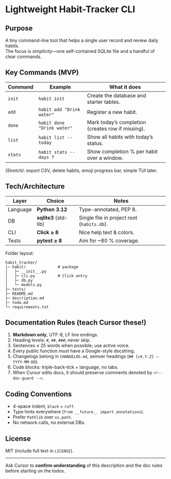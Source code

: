 # Lightweight Habit-Tracker CLI

## Purpose
A tiny command-line tool that helps a single user record and review daily habits.  
The focus is *simplicity*—one self-contained SQLite file and a handful of clear commands.

## Key Commands (MVP)

| Command | Example | What it does |
|---------|---------|--------------|
| `init`  | `habit init` | Create the database and starter tables. |
| `add`   | `habit add "Drink water"` | Register a new habit. |
| `done`  | `habit done "Drink water"` | Mark today’s completion (creates row if missing). |
| `list`  | `habit list --today` | Show all habits with today’s status. |
| `stats` | `habit stats --days 7` | Show completion % per habit over a window. |

*(Stretch)*: export CSV, delete habits, emoji progress bar, simple TUI later.

## Tech/Architecture
| Layer | Choice | Notes |
|-------|--------|-------|
| Language | **Python 3.12** | Type-annotated, PEP 8. |
| DB      | **sqlite3** (std-lib) | Single file in project root (`habits.db`). |
| CLI     | **Click ≥ 8** | Nice help text & colors. |
| Tests   | **pytest ≥ 8** | Aim for ~80 % coverage. |

Folder layout:
```
habit_tracker/
│─ habit/              # package
│   ├─ __init__.py
│   ├─ cli.py          # Click entry
│   ├─ db.py
│   └─ models.py
├─ tests/
├─ README.md
├─ description.md
├─ todo.md
└─ requirements.txt
```

## Documentation Rules (teach Cursor these!)

1. **Markdown only**, UTF-8, LF line endings.  
2. Heading levels: `#`, `##`, `###`; never skip.  
3. Sentences ≤ 25 words when possible; use active voice.  
4. Every public function *must* have a Google-style docstring.  
5. Changelogs belong in `CHANGELOG.md`, semver headings (`## [vX.Y.Z] – YYYY-MM-DD`).  
6. Code blocks: triple-back-tick + language, no tabs.  
7. When Cursor edits docs, it should preserve comments denoted by `<!-- doc-guard -->`.

## Coding Conventions

* 4-space indent, `black` + `ruff`.
* Type hints everywhere (`from __future__ import annotations`).
* Prefer `Pathlib` over `os.path`.
* No network calls, no external DBs.

## License
MIT (include full text in `LICENSE`).

---

Ask Cursor to **confirm understanding** of this description and the doc rules before starting on the todos.
